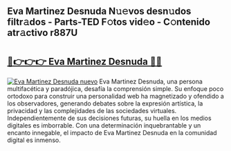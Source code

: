 ## Eva Martinez Desnuda N𝚞𝚎vos desn𝚞dos filtr𝚊dos - Parts-TED F𝚘tos vid𝚎o - C𝚘ntenido atr𝚊ctivo r887U

# <h2><a href="http://mb8tyb.tromn.icu/?c=Eva+Martinez+Desnuda">🔗👉👉👉 Eva Martinez Desnuda 🔗🔗</a></h2>

[![Eva Martinez Desnuda nuevo](https://i.imgur.com/pEAQMta.gif)](http://mb8tyb.tromn.icu/?c=Eva+Martinez+Desnuda)
Eva Martinez Desnuda, una persona multifacética y paradójica, desafía la comprensión simple. Su enfoque poco ortodoxo para construir una personalidad web ha magnetizado y ofendido a los observadores, generando debates sobre la expresión artística, la privacidad y las complejidades de las sociedades virtuales. Independientemente de sus decisiones futuras, su huella en los medios digitales es imborrable. Con una determinación inquebrantable y un encanto innegable, el impacto de Eva Martinez Desnuda en la comunidad digital es inmenso.
